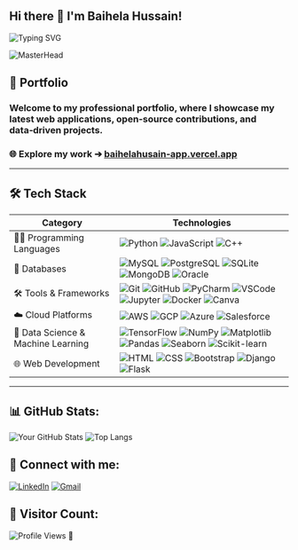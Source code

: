 ## Hi there 👋 I'm Baihela Hussain!

![Typing SVG](https://readme-typing-svg.herokuapp.com?font=Fira+Code&duration=4000&pause=1000&color=F7A91B&width=435&lines=Welcome+to+my+GitHub+Profile!;I+love+coding+and+AI.;)

![MasterHead](https://user-images.githubusercontent.com/67194519/173735367-b75edb3b-61ec-4323-a10f-5d98e1d7b97a.gif)



## 📂 Portfolio
### **Welcome to my professional portfolio, where I showcase my latest web applications, open‑source contributions, and data‑driven projects.**
### **🌐 Explore my work ➔ [baihelahusain-app.vercel.app](https://baihelahusain-app.vercel.app/)**

---

## 🛠️ Tech Stack

| Category                          | Technologies                                                                                                                                                 |
|----------------------------------|--------------------------------------------------------------------------------------------------------------------------------------------------------------|
| 👨‍💻 Programming Languages       | ![Python](https://go-skill-icons.vercel.app/api/icons?i=python&titles=true) ![JavaScript](https://go-skill-icons.vercel.app/api/icons?i=javascript&titles=true) ![C++](https://go-skill-icons.vercel.app/api/icons?i=cpp&titles=true) |
| 💾 Databases                     | ![MySQL](https://go-skill-icons.vercel.app/api/icons?i=mysql&titles=true) ![PostgreSQL](https://go-skill-icons.vercel.app/api/icons?i=postgres&titles=true) ![SQLite](https://go-skill-icons.vercel.app/api/icons?i=sqlite&titles=true) ![MongoDB](https://go-skill-icons.vercel.app/api/icons?i=mongodb&titles=true) ![Oracle](https://go-skill-icons.vercel.app/api/icons?i=oracle&titles=true) |
| 🛠️ Tools & Frameworks           | ![Git](https://go-skill-icons.vercel.app/api/icons?i=git&titles=true) ![GitHub](https://go-skill-icons.vercel.app/api/icons?i=github&titles=true) ![PyCharm](https://go-skill-icons.vercel.app/api/icons?i=pycharm&titles=true) ![VSCode](https://go-skill-icons.vercel.app/api/icons?i=vscode&titles=true) ![Jupyter](https://go-skill-icons.vercel.app/api/icons?i=jupyter&titles=true) ![Docker](https://go-skill-icons.vercel.app/api/icons?i=docker&titles=true) ![Canva](https://go-skill-icons.vercel.app/api/icons?i=canva&titles=true) |
| ☁️ Cloud Platforms               | ![AWS](https://skillicons.dev/icons?i=aws) ![GCP](https://skillicons.dev/icons?i=gcp) ![Azure](https://skillicons.dev/icons?i=azure) ![Salesforce](https://skillicons.dev/icons?i=salesforce) |
| 🤖 Data Science & Machine Learning | ![TensorFlow](https://go-skill-icons.vercel.app/api/icons?i=tensorflow&titles=true) ![NumPy](https://go-skill-icons.vercel.app/api/icons?i=numpy&titles=true) ![Matplotlib](https://go-skill-icons.vercel.app/api/icons?i=matplotlib&titles=true) ![Pandas](https://go-skill-icons.vercel.app/api/icons?i=pandas&titles=true) ![Seaborn](https://go-skill-icons.vercel.app/api/icons?i=seaborn&titles=true) ![Scikit-learn](https://go-skill-icons.vercel.app/api/icons?i=scikit&titles=true) |
| 🌐 Web Development               | ![HTML](https://go-skill-icons.vercel.app/api/icons?i=html&titles=true) ![CSS](https://go-skill-icons.vercel.app/api/icons?i=css&titles=true) ![Bootstrap](https://go-skill-icons.vercel.app/api/icons?i=bootstrap&titles=true) ![Django](https://go-skill-icons.vercel.app/api/icons?i=django&titles=true) ![Flask](https://go-skill-icons.vercel.app/api/icons?i=flask&titles=true) |

---

## 📊 GitHub Stats:
![Your GitHub Stats](https://github-readme-stats.vercel.app/api?username=baihelahusain&show_icons=true&theme=radical)
![Top Langs](https://github-readme-stats.vercel.app/api/top-langs/?username=baihelahusain&layout=compact&theme=radical)

## 🔗 Connect with me:
[![LinkedIn](https://img.shields.io/badge/LinkedIn-0A66C2?style=for-the-badge&logo=linkedin&logoColor=white)](https://linkedin.com/in/baihela-hussain)
[![Gmail](https://img.shields.io/badge/Gmail-D14836?style=for-the-badge&logo=gmail&logoColor=white)](mailto-baihelahusain@gmail.com)



## 👀 Visitor Count:
![Profile Views](https://komarev.com/ghpvc/?username=baihelahusain&color=blue&style=flat-square)
👋


<!--
**baihelahusain/baihelahusain** is a ✨ _special_ ✨ repository because its `README.md` (this file) appears on your GitHub profile.

Here are some ideas to get you started:

- 🔭 I’m currently working on ...
- 🌱 I’m currently learning ...
- 👯 I’m looking to collaborate on ...
- 🤔 I’m looking for help with ...
- 💬 Ask me about ...
- 📫 How to reach me: ...
- 😄 Pronouns: ...
- ⚡ Fun fact: ...
-->
